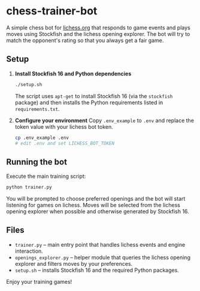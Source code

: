 # chess-trainer-bot

A simple chess bot for [lichess.org](https://lichess.org) that responds to game events and plays moves using Stockfish and the lichess opening explorer. The bot will try to match the opponent's rating so that you always get a fair game.

## Setup

1. **Install Stockfish 16 and Python dependencies**
   ```bash
   ./setup.sh
   ```
   The script uses `apt-get` to install Stockfish 16 (via the `stockfish` package) and then installs the Python requirements listed in `requirements.txt`.

2. **Configure your environment**
   Copy `.env_example` to `.env` and replace the token value with your lichess bot token.
   ```bash
   cp .env_example .env
   # edit .env and set LICHESS_BOT_TOKEN
   ```

## Running the bot

Execute the main training script:

```bash
python trainer.py
```

You will be prompted to choose preferred openings and the bot will start listening for games on lichess. Moves will be selected from the lichess opening explorer when possible and otherwise generated by Stockfish 16.

## Files

- `trainer.py` – main entry point that handles lichess events and engine interaction.
- `openings_explorer.py` – helper module that queries the lichess opening explorer and filters moves by your preferences.
- `setup.sh` – installs Stockfish 16 and the required Python packages.

Enjoy your training games!
